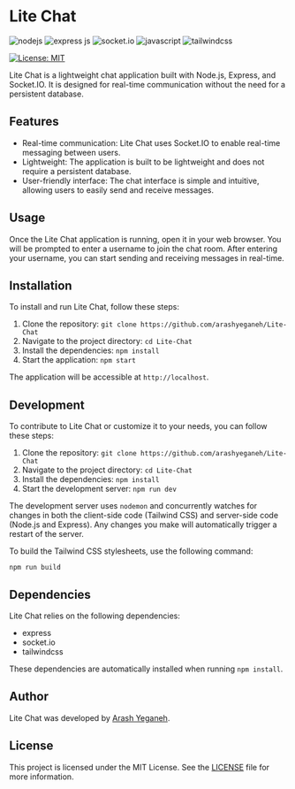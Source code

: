 # Lite Chat

<p>
    <img alt="nodejs" src="https://img.shields.io/badge/-Nodejs-43853d?logo=Node.js&logoColor=white"/>
    <img alt="express js" src="https://img.shields.io/badge/-Express%20JS-F7F7F7?logo=express&logoColor=4A4A4A"/>
    <img alt="socket.io" src="https://img.shields.io/badge/-Socket.IO-F962AA?logo=socket.io&logoColor=white"/>
    <img alt="javascript" src="https://img.shields.io/badge/-JavaScript-EBD64D?logo=javascript&logoColor=white"/>
    <img alt="tailwindcss" src="https://img.shields.io/badge/-TailwindCSS-41A2AD?logo=tailwindcss&logoColor=white"/>
</p>

[![License: MIT](https://img.shields.io/badge/License-MIT-blue.svg)](https://opensource.org/licenses/MIT)

Lite Chat is a lightweight chat application built with Node.js, Express, and Socket.IO. It is designed for real-time communication without the need for a persistent database.

## Features

- Real-time communication: Lite Chat uses Socket.IO to enable real-time messaging between users.
- Lightweight: The application is built to be lightweight and does not require a persistent database.
- User-friendly interface: The chat interface is simple and intuitive, allowing users to easily send and receive messages.

## Usage

Once the Lite Chat application is running, open it in your web browser. You will be prompted to enter a username to join the chat room. After entering your username, you can start sending and receiving messages in real-time.

## Installation

To install and run Lite Chat, follow these steps:

1. Clone the repository: `git clone https://github.com/arashyeganeh/Lite-Chat`
2. Navigate to the project directory: `cd Lite-Chat`
3. Install the dependencies: `npm install`
4. Start the application: `npm start`

The application will be accessible at `http://localhost`.

## Development

To contribute to Lite Chat or customize it to your needs, you can follow these steps:

1. Clone the repository: `git clone https://github.com/arashyeganeh/Lite-Chat`
2. Navigate to the project directory: `cd Lite-Chat`
3. Install the dependencies: `npm install`
4. Start the development server: `npm run dev`

The development server uses `nodemon` and concurrently watches for changes in both the client-side code (Tailwind CSS) and server-side code (Node.js and Express). Any changes you make will automatically trigger a restart of the server.

To build the Tailwind CSS stylesheets, use the following command:

```shell
npm run build
```

## Dependencies

Lite Chat relies on the following dependencies:

- express
- socket.io
- tailwindcss

These dependencies are automatically installed when running `npm install`.

## Author

Lite Chat was developed by [Arash Yeganeh](https://github.com/arashyeganeh).

## License

This project is licensed under the MIT License. See the [LICENSE](https://chat.openai.com/LICENSE) file for more information.